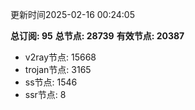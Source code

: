 更新时间2025-02-16 00:24:05

**总订阅: 95**
**总节点: 28739**
**有效节点: 20387**
- v2ray节点: 15668
- trojan节点: 3165
- ss节点: 1546
- ssr节点: 8
